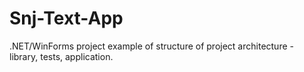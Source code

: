 # Snj-Text-App
.NET/WinForms project example of structure of project architecture - library, tests, application.
